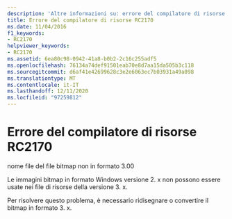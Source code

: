 ```yaml
---
description: 'Altre informazioni su: errore del compilatore di risorse risorse RC2170'
title: Errore del compilatore di risorse RC2170
ms.date: 11/04/2016
f1_keywords:
- RC2170
helpviewer_keywords:
- RC2170
ms.assetid: 6ea80c98-0942-41a8-b0b2-2c16c255adf5
ms.openlocfilehash: 76134a74def91501eab70e8d7aa15da505b3c118
ms.sourcegitcommit: d6af41e42699628c3e2e6063ec7b03931a49a098
ms.translationtype: MT
ms.contentlocale: it-IT
ms.lasthandoff: 12/11/2020
ms.locfileid: "97259812"
---
```

# <a name="resource-compiler-error-rc2170"></a>Errore del compilatore di risorse RC2170

nome file del file bitmap non in formato 3.00

Le immagini bitmap in formato Windows versione 2. x non possono essere usate nei file di risorse della versione 3. x.

Per risolvere questo problema, è necessario ridisegnare o convertire il bitmap in formato 3. x.
